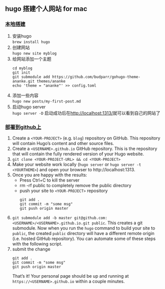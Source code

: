 ## hugo 搭建个人网站 for mac

### [本地搭建](https://gohugo.io/getting-started/quick-start/)
1. 安装hugo  
    `brew install hugo`
2. 创建网站  
    `hugo new site myblog`
3. 给网站添加一个主题  
    ```
    cd myblog  
    git init  
    git submodule add https://github.com/budparr/gohugo-theme-ananke.git themes/ananke  
    echo 'theme = "ananke"' >> config.toml  
    ```
4. 添加一些内容  
    `hugo new posts/my-first-post.md`
5. 启动hugo server  
    `hugo server -D`
    启动成功后在[http://localhost:1313/](http://localhost:1313/)就可以看到自己的网站了  


### [部署到github上](https://gohugo.io/hosting-and-deployment/hosting-on-github/)      
1. Create a `<YOUR-PROJECT>` (e.g. `blog`) repository on GitHub. This repository will contain Hugo’s content and other source files.
2. Create a `<USERNAME>.github.io` GitHub repository. This is the repository that will contain the fully rendered version of your Hugo website.
3. `git clone <YOUR-PROJECT-URL> && cd <YOUR-PROJECT>`
4. Make your website work locally (`hugo server` or `hugo server -t <YOURTHEME>`) and open your browser to http://localhost:1313.
5. Once you are happy with the results:  
    * Press Ctrl+C to kill the server
    * rm -rf public to completely remove the public directory  
    * push your site to `<YOUR-PROJECT>` repository  
       ```
       git add .  
       git commit -m "some msg"  
       git push origin master  
       ```
6. `git submodule add -b master git@github.com:<USERNAME>/<USERNAME>.github.io.git public`. This creates a git submodule. Now when you run the `hugo` command to build your site to `public`, the created `public` directory will have a different remote origin (i.e. hosted GitHub repository). You can automate some of these steps with the following script.
7. submit the change  
    ```
    git add .  
    git commit -m "some msg"  
    git push origin master  
    ```
    That’s it! Your personal page should be up and running at `https://<USERNAME>.github.io` within a couple minutes.
